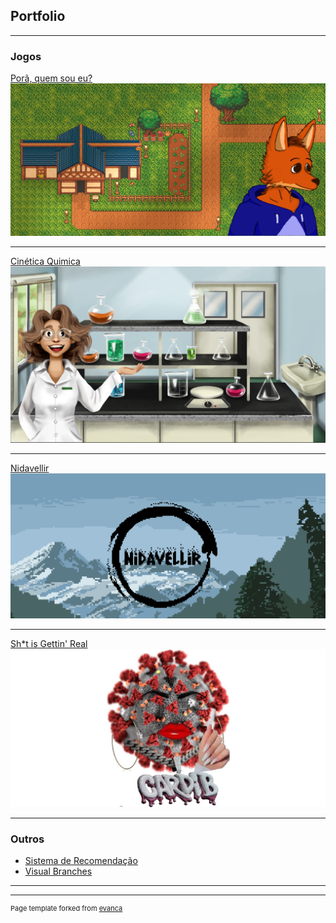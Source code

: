 ## Portfolio

---

### Jogos

[Porã, quem sou eu?](https://swehtam.itch.io/pora)
<a href="https://swehtam.itch.io/pora">
  <img src="images/porã.png?raw=true"/>
</a>

---
[Cinética Quimica](https://swehtam.itch.io/cinetica-quimica)
<a href="https://swehtam.itch.io/cinetica-quimica">
  <img src="images/cinetica_quimica.png?raw=true"/>
</a>

---
[Nidavellir](https://orion-games.itch.io/nidavellir)
<a href="https://orion-games.itch.io/nidavellir">
  <img src="images/nidavellir.png?raw=true"/>
</a>

---
[Sh*t is Gettin' Real](https://swehtam.itch.io/sht-is-getting-real)
<a href="https://swehtam.itch.io/sht-is-getting-real">
  <img src="images/SIGReal.jpg?raw=true"/>
</a>

---

### Outros

- [Sistema de Recomendação](https://github.com/Swehtam/recommendationSystem)
- [Visual Branches](https://github.com/Skalnark/VisualBranches)

---




---
<p style="font-size:11px">Page template forked from <a href="https://github.com/evanca/quick-portfolio">evanca</a></p>
<!-- Remove above link if you don't want to attibute -->
